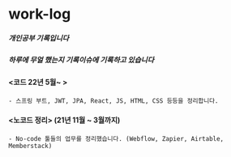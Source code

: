 # work-log
##### 개인공부 기록입니다 
##### 하루에 무얼 했는지 기록이슈에 기록하고 있습니다 


#### <코드 22년 5월~ > 
```
- 스프링 부트, JWT, JPA, React, JS, HTML, CSS 등등을 정리합니다.
```
>
#### <노코드 정리> (21년 11월 ~ 3월까지)
```
- No-code 툴들의 업무를 정리했습니다. (Webflow, Zapier, Airtable, Memberstack)
```
